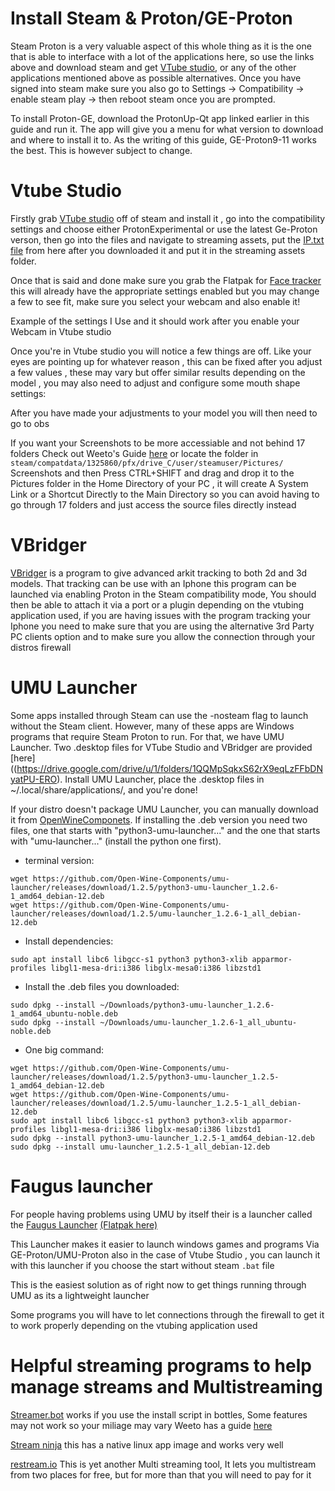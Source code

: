 
# Install Steam & Proton/GE-Proton

Steam Proton is a very valuable aspect of this whole thing as it is the one that is able to interface with a lot of the applications here, so use the links above and download steam and get [VTube studio](https://store.steampowered.com/app/1325860/VTube_Studio/), or any of the other applications mentioned above as possible alternatives. Once you have signed into steam make sure you also go to Settings -> Compatibility -> enable steam play -> then reboot steam once you are prompted.

To install Proton-GE, download the ProtonUp-Qt app linked earlier in this guide and run it. The app will give you a menu for what version to download and where to install it to. As the writing of this guide, GE-Proton9-11 works the best. This is however subject to change.


# Vtube Studio 

Firstly grab  [VTube studio](https://store.steampowered.com/app/1325860/VTube_Studio/) off of steam and install it , go into the compatibility settings and choose either ProtonExperimental or use the latest Ge-Proton verson, then go into the files and navigate to streaming assets, put the [IP.txt file](https://gist.github.com/DenchiSoft/122729d9a0bd0f96798bea28bfe146d6) from here after you downloaded it and put it in the streaming assets folder.

Once that is said and done make sure you grab the Flatpak for [Face tracker](https://flathub.org/apps/de.z_ray.Facetracker) this will already have the appropriate settings enabled but you may change a few to see fit, make sure you select your webcam and also enable it! 

Example of the settings I Use and it should work after you enable your Webcam in Vtube studio

Once you're in Vtube studio you will notice a few things are off. Like your eyes are pointing up for whatever reason , this can be fixed after you adjust a few values , these may vary but offer similar results depending on the model , you may also need to adjust and configure some mouth shape settings:

After you have made your adjustments to your model you will then need to go to obs

If you want your Screenshots to be more accessiable and not behind 17 folders Check out Weeto's Guide [here](https://www.youtube.com/watch?v=icuUln4oKeE) or locate the folder in `steam/compatdata/1325860/pfx/drive_C/user/steamuser/Pictures/` Screenshots and then Press CTRL+SHIFT and drag and drop it to the Pictures folder in the Home Directory of your PC , it will create A System Link or a Shortcut Directly to the Main Directory so you can avoid having to go through 17 folders and just access the source files directly instead



# VBridger

[VBridger](https://store.steampowered.com/app/1898830/VBridger/) is a program to give advanced arkit tracking to both 2d and 3d models. That tracking can be use with an Iphone this program can be launched via enabling Proton in the Steam compatibility mode, You should then be able to attach it via a port or a plugin depending on the vtubing application used, if you are having issues with the program tracking your Iphone you need to make sure that you are using the alternative 3rd Party PC clients option and to make sure you allow the connection through your distros firewall


# UMU Launcher 
Some apps installed through Steam can use the -nosteam flag to launch without the Steam client.  However, many of these apps are Windows programs that require Steam Proton to run.  For that, we have UMU Launcher.    Two .desktop files for VTube Studio and VBridger are provided [here]((https://drive.google.com/drive/u/1/folders/1QQMpSqkxS62rX9eqLzFFbDNyatPU-ERO).
Install UMU Launcher, place the .desktop files in ~/.local/share/applications/, and you're done!

If your distro doesn't package UMU Launcher, you can manually download it from [OpenWineComponets](https://github.com/Open-Wine-Components/umu-launcher/releases).  If installing the .deb version you need two files, one that starts with "python3-umu-launcher..." and the one that starts with "umu-launcher..." (install the python one first).


- terminal version:
```
wget https://github.com/Open-Wine-Components/umu-launcher/releases/download/1.2.5/python3-umu-launcher_1.2.6-1_amd64_debian-12.deb
wget https://github.com/Open-Wine-Components/umu-launcher/releases/download/1.2.5/umu-launcher_1.2.6-1_all_debian-12.deb
```

- Install dependencies:
```
sudo apt install libc6 libgcc-s1 python3 python3-xlib apparmor-profiles libgl1-mesa-dri:i386 libglx-mesa0:i386 libzstd1
```

- Install the .deb files you downloaded:
```
sudo dpkg --install ~/Downloads/python3-umu-launcher_1.2.6-1_amd64_ubuntu-noble.deb
sudo dpkg --install ~/Downloads/umu-launcher_1.2.6-1_all_ubuntu-noble.deb
```



- One big command:
```
wget https://github.com/Open-Wine-Components/umu-launcher/releases/download/1.2.5/python3-umu-launcher_1.2.5-1_amd64_debian-12.deb
wget https://github.com/Open-Wine-Components/umu-launcher/releases/download/1.2.5/umu-launcher_1.2.5-1_all_debian-12.deb
sudo apt install libc6 libgcc-s1 python3 python3-xlib apparmor-profiles libgl1-mesa-dri:i386 libglx-mesa0:i386 libzstd1
sudo dpkg --install python3-umu-launcher_1.2.5-1_amd64_debian-12.deb
sudo dpkg --install umu-launcher_1.2.5-1_all_debian-12.deb
```

# Faugus launcher

For people having problems using UMU by itself their is a launcher called the [Faugus Launcher](https://github.com/Faugus/faugus-launcher/releases)  [(Flatpak here)](https://flathub.org/apps/io.github.Faugus.faugus-launcher)

This Launcher makes it easier to launch windows games and programs Via GE-Proton/UMU-Proton also in the case of Vtube Studio , you can launch it with this launcher if you choose the start without steam `.bat` file

This is the easiest solution as of right now to get things running through UMU as its a lightweight launcher 

Some programs you will have to let connections through the firewall to get it to work properly depending on the vtubing application used


# Helpful streaming programs to help manage streams and Multistreaming

[Streamer.bot](https://streamer.bot/) works if you use the install script in bottles, Some features may not work so your miliage may vary Weeto has a guide [here](https://www.youtube.com/watch?v=JfNXlBeYC48)

[Stream ninja](https://socialstream.ninja/landing) this has a native linux app image and works very well 

[restream.io](https://restream.io/) This is yet another Multi streaming tool, It lets you multistream from two places for free, but for more than that you will need to pay for it

